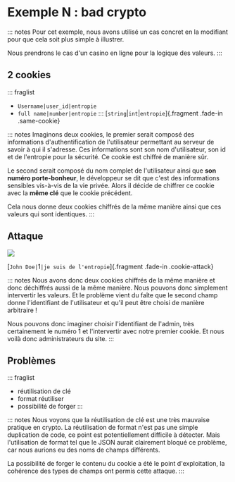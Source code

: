 # Exemple N : bad crypto

::: notes
Pour cet exemple, nous avons utilisé un cas concret en la modifiant pour que cela soit plus simple à illustrer.

Nous prendrons le cas d'un casino en ligne pour la logique des valeurs.
:::

## 2 cookies

::: fraglist
- `Username|user_id|entropie`
- `full name|number|entropie`
:::
[`string`<span>|</span>`int`<span>|</span>`entropie`]{.fragment .fade-in .same-cookie}

::: notes
Imaginons deux cookies, le premier serait composé des informations d'authentification de l'utilisateur permettant au serveur de savoir à qui il s'adresse.
Ces informations sont son nom d'utilisateur, son id et de l'entropie pour la sécurité. Ce cookie est chiffré de manière sûr.

Le second serait composé du nom complet de l'utilisateur ainsi que **son numéro porte-bonheur**, le développeur se dit que c'est des informations sensibles vis-à-vis de la vie privée.
Alors il décide de chiffrer ce cookie avec la **même clé** que le cookie précédent.

Cela nous donne deux cookies chiffrés de la même manière ainsi que ces valeurs qui sont identiques.
:::

## Attaque

![](assets/img/hmm.gif)

[`John Doe|`<span>1</span>`|je suis de l'entropie`]{.fragment .fade-in .cookie-attack}

::: notes
Nous avons donc deux cookies chiffrés de la même manière et donc déchiffrés aussi de la même manière. Nous pouvons donc simplement intervertir les valeurs.
Et le problème vient du faîte que le second champ donne l'identifiant de l'utilisateur et qu'il peut être choisi de manière arbitraire !

Nous pouvons donc imaginer choisir l'identifiant de l'admin, très certainement le numéro 1 et l'intervertir avec notre premier cookie.
Et nous voilà donc administrateurs du site.
:::

## Problèmes

::: fraglist
- réutilisation de clé
- format réutiliser
- possibilité de forger
:::

::: notes
Nous voyons que la réutilisation de clé est une très mauvaise pratique en crypto.
La réutilisation de format n'est pas une simple duplication de code, ce point est potentiellement difficile à détecter.
Mais l'utilisation de format tel que le JSON aurait clairement bloqué ce problème, car nous aurions eu des noms de champs différents.

La possibilité de forger le contenu du cookie a été le point d'exploitation, la cohérence des types de champs ont permis cette attaque.
:::
